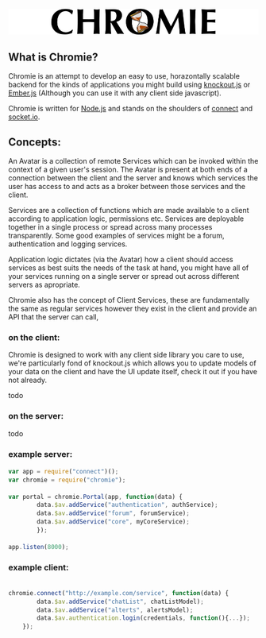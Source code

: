 
![Chromie](https://github.com/pomke/chromie/raw/master/docs/chromie-logo-github.png)

## What is Chromie?

Chromie is an attempt to develop an easy to use, horazontally scalable backend 
for the kinds of applications you might build using [knockout.js](http://knockoutjs.com/)
or [Ember.js](https://github.com/emberjs/ember.js) (Although you can use it with
any client side javascript). 

Chromie is written for [Node.js](http://nodejs.org) and stands on the shoulders
of [connect](http://www.senchalabs.org/connect/) and [socket.io](http://socket.io).

## Concepts:

An Avatar is a collection of remote Services which can be invoked within the 
context of a given user's session. The Avatar is present at both ends of a 
connection between the client and the server and knows which services the user
has access to and acts as a broker between those services and the client.

Services are a collection of functions which are made available to a 
client according to application logic, permissions etc. Services are deployable 
together in a single process or spread across many processes transparently. 
Some good examples of services might be a forum, authentication and logging 
services.

Application logic dictates (via the Avatar) how a client should access services
as best suits the needs of the task at hand, you might have all of your services
running on a single server or spread out across different servers as apropriate.

Chromie also has the concept of Client Services, these are fundamentally the 
same as regular services however they exist in the client and provide an API 
that the server can call, 

### on the client:

Chromie is designed to work with any client side library you care to use, we're
particularly fond of knockout.js which allows you to update models of your data
on the client and have the UI update itself, check it out if you have not 
already.

todo 

### on the server:

todo

### example server:

```javascript
var app = require("connect")();
var chromie = require("chromie");

var portal = chromie.Portal(app, function(data) {
        data.$av.addService("authentication", authService);
        data.$av.addService("forum", forumService);
        data.$av.addService("core", myCoreService);
        });

app.listen(8000);
```

### example client:

```javascript

chromie.connect("http://example.com/service", function(data) {
        data.$av.addService("chatList", chatListModel);
        data.$av.addService("alterts", alertsModel);
        data.$av.authentication.login(credentials, function(){...});
    });
```

